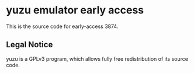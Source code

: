 yuzu emulator early access
=============

This is the source code for early-access 3874.

## Legal Notice

yuzu is a GPLv3 program, which allows fully free redistribution of its source code.